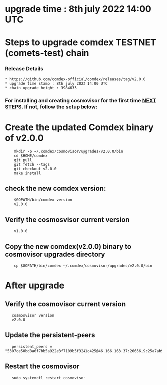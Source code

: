 # upgrade time : 8th july 2022 14:00 UTC

# Steps to upgrade comdex TESTNET (comets-test) chain

### Release Details
    * https://github.com/comdex-official/comdex/releases/tag/v2.0.0
    * upgrade time stamp : 8th july 2022 14:00 UTC
    * chain upgrade height : 3984633


### For installing and creating cosmovisor for the first time [NEXT STEPS](#https://github.com/comdex-official/networks/blob/main/testnet/cosmovisor-setup.md). If not, follow the setup below:

# Create the updated Comdex binary of v2.0.0

```shell
    mkdir -p ~/.comdex/cosmovisor/upgrades/v2.0.0/bin
    cd $HOME/comdex
    git pull
    git fetch --tags
    git checkout v2.0.0
    make install
```

## check the new comdex version:

```shell
    $GOPATH/bin/comdex version
    v2.0.0
```

## Verify the cosmosvisor current version

```shell
    v1.0.0
```
## Copy the new comdex(v2.0.0) binary to cosmovisor upgrades directory

```shell
    cp $GOPATH/bin/comdex ~/.comdex/cosmovisor/upgrades/v2.0.0/bin
```

# After upgrade

## Verify the cosmovisor current version

```shell
   cosmosvisor version
   v2.0.0
```

## Update the persistent-peers

```shell
   persistent_peers = "5307ce50bd8a6f7bb5a922e3f7109b5f3241c425@46.166.163.37:26656,9c25a7ab94a315f683c3693e17aec6b2c91c851c@46.166.172.230:26656,3659590cd1466671a49421089e55f1392e1cad0e@15.207.189.210:26656,8b1ccf5cf3a3ba65ee074f46ea8c6c164d867104@52.201.166.91:26656,6130e02dc9d7f30f8d4ab73c396c2197585e2c8c@65.108.225.158:31656"
```

## Restart the cosmovisor

```shell
   sudo systemctl restart cosmovisor
```
